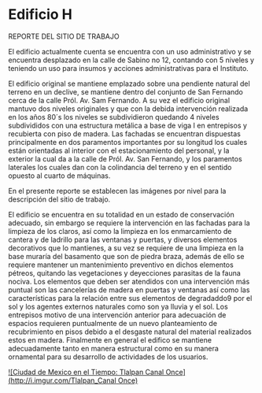 # Edificio H
REPORTE DEL SITIO DE TRABAJO

El edificio actualmente cuenta se encuentra con un uso administrativo y se encuentra desplazado en la calle de Sabino no 12, contando con 5 niveles y teniendo un uso para insumos y acciones administrativas para el Instituto.

El edificio original se mantiene emplazado sobre  una pendiente natural del terreno en un declive, se mantiene dentro del conjunto de San Fernando cerca de la calle Pról. Av. Sam Fernando.
A su vez el edificio original mantuvo dos niveles originales y que con la debida intervención realizada en los años 80´s los niveles se subdividieron quedando 4 niveles subdivididos con una estructura metálica a base de viga I en entrepisos y recubierta con piso de madera.
Las fachadas se encuentran dispuestas principalmente en dos paramentos importantes por su longitud los cuales están orientadas al interior con el estacionamiento del personal, y la exterior la cual da a la calle de Pról. Av. San Fernando, y los paramentos laterales los cuales dan con la colindancia del terreno y en el sentido opuesto al cuarto de máquinas. 

En el presente reporte se establecen las imágenes por nivel para la descripción del sitio de trabajo.

El edificio se encuentra en su totalidad en un estado de conservación adecuado, sin embargo se requiere la intervención en las fachadas para la limpieza de los claros, así como la limpieza en los enmarcamiento de cantera y de ladrillo para las ventanas y puertas, y diversos elementos decorativos que lo mantienes, a su vez se requiere de una limpieza en la base muraría del basamento que son de piedra braza, además de ello se requiere mantener un mantenimiento preventivo en dichos elementos pétreos, quitando las vegetaciones y deyecciones parasitas de la fauna nociva.
Los elementos que deben ser atendidos con una intervención más puntual son las cancelerías de madera en puertas y ventanas así como las características para la relación entre sus elementos de degradaddo9 por el sol y los agentes externos naturales como son ya lluvia y el sol.
Los entrepisos motivo de una intervención anterior para adecuación de espacios requieren puntualmente de un nuevo planteamiento de recubrimiento en pisos debido a el desgaste natural del material realizados estos en madera. 
Finalmente en general el edifico se mantiene adecuadamente tanto en manera estructural como en su manera ornamental para su desarrollo de actividades de los usuarios. 


[![Ciudad de Mexico en el Tiempo: Tlalpan Canal Once](http://i.imgur.com/Tlalpan_Canal Once)](https://www.youtube.com/watch?v=XpKN0o8H4CM "La Ciudad de Mexico en el Tiempo: Tlalpan Canal Once")
<br>
<div align="center">
      <a href="https://www.youtube.com/watch?v=XpKN0o8H4CM">
         </a>
    </div>



